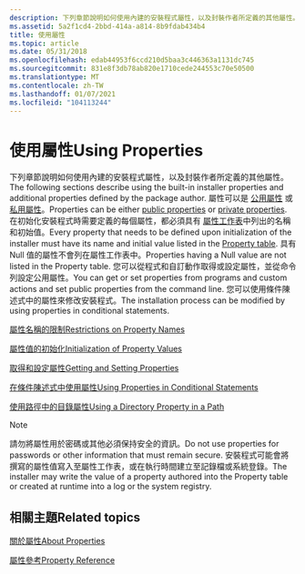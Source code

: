 ```yaml
---
description: 下列章節說明如何使用內建的安裝程式屬性，以及封裝作者所定義的其他屬性。
ms.assetid: 5a2f1cd4-2bbd-414a-a814-8b9fdab434b4
title: 使用屬性
ms.topic: article
ms.date: 05/31/2018
ms.openlocfilehash: edab44953f6ccd210d5baa3c446363a1131dc745
ms.sourcegitcommit: 831e8f3db78ab820e1710cede244553c70e50500
ms.translationtype: MT
ms.contentlocale: zh-TW
ms.lasthandoff: 01/07/2021
ms.locfileid: "104113244"
---
```

# <a name="using-properties"></a><span data-ttu-id="db992-103">使用屬性</span><span class="sxs-lookup"><span data-stu-id="db992-103">Using Properties</span></span>

<span data-ttu-id="db992-104">下列章節說明如何使用內建的安裝程式屬性，以及封裝作者所定義的其他屬性。</span><span class="sxs-lookup"><span data-stu-id="db992-104">The following sections describe using the built-in installer properties and additional properties defined by the package author.</span></span> <span data-ttu-id="db992-105">屬性可以是 [公用屬性](public-properties.md) 或 [私用屬性](private-properties.md)。</span><span class="sxs-lookup"><span data-stu-id="db992-105">Properties can be either [public properties](public-properties.md) or [private properties](private-properties.md).</span></span> <span data-ttu-id="db992-106">在初始化安裝程式時需要定義的每個屬性，都必須具有 [屬性工作表](property-table.md)中列出的名稱和初始值。</span><span class="sxs-lookup"><span data-stu-id="db992-106">Every property that needs to be defined upon initialization of the installer must have its name and initial value listed in the [Property table](property-table.md).</span></span> <span data-ttu-id="db992-107">具有 Null 值的屬性不會列在屬性工作表中。</span><span class="sxs-lookup"><span data-stu-id="db992-107">Properties having a Null value are not listed in the Property table.</span></span> <span data-ttu-id="db992-108">您可以從程式和自訂動作取得或設定屬性，並從命令列設定公用屬性。</span><span class="sxs-lookup"><span data-stu-id="db992-108">You can get or set properties from programs and custom actions and set public properties from the command line.</span></span> <span data-ttu-id="db992-109">您可以使用條件陳述式中的屬性來修改安裝程式。</span><span class="sxs-lookup"><span data-stu-id="db992-109">The installation process can be modified by using properties in conditional statements.</span></span>

[<span data-ttu-id="db992-110">屬性名稱的限制</span><span class="sxs-lookup"><span data-stu-id="db992-110">Restrictions on Property Names</span></span>](restrictions-on-property-names.md)

[<span data-ttu-id="db992-111">屬性值的初始化</span><span class="sxs-lookup"><span data-stu-id="db992-111">Initialization of Property Values</span></span>](initialization-of-property-values.md)

[<span data-ttu-id="db992-112">取得和設定屬性</span><span class="sxs-lookup"><span data-stu-id="db992-112">Getting and Setting Properties</span></span>](getting-and-setting-properties.md)

[<span data-ttu-id="db992-113">在條件陳述式中使用屬性</span><span class="sxs-lookup"><span data-stu-id="db992-113">Using Properties in Conditional Statements</span></span>](using-properties-in-conditional-statements.md)

[<span data-ttu-id="db992-114">使用路徑中的目錄屬性</span><span class="sxs-lookup"><span data-stu-id="db992-114">Using a Directory Property in a Path</span></span>](using-a-directory-property-in-a-path.md)

> [!Note]  
> <span data-ttu-id="db992-115">請勿將屬性用於密碼或其他必須保持安全的資訊。</span><span class="sxs-lookup"><span data-stu-id="db992-115">Do not use properties for passwords or other information that must remain secure.</span></span> <span data-ttu-id="db992-116">安裝程式可能會將撰寫的屬性值寫入至屬性工作表，或在執行時間建立至記錄檔或系統登錄。</span><span class="sxs-lookup"><span data-stu-id="db992-116">The installer may write the value of a property authored into the Property table or created at runtime into a log or the system registry.</span></span>

 

## <a name="related-topics"></a><span data-ttu-id="db992-117">相關主題</span><span class="sxs-lookup"><span data-stu-id="db992-117">Related topics</span></span>

<dl> <dt>

[<span data-ttu-id="db992-118">關於屬性</span><span class="sxs-lookup"><span data-stu-id="db992-118">About Properties</span></span>](about-properties.md)
</dt> <dt>

[<span data-ttu-id="db992-119">屬性參考</span><span class="sxs-lookup"><span data-stu-id="db992-119">Property Reference</span></span>](property-reference.md)
</dt> </dl>

 

 



